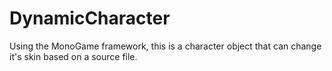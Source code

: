 # DynamicCharacter
Using the MonoGame framework, this is a character object that can change it's skin based on a source file.
